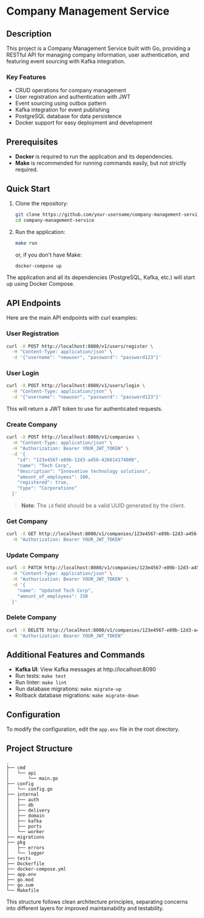 # Company Management Service

## Description

This project is a Company Management Service built with Go, providing a RESTful API for managing company information, user authentication, and featuring event sourcing with Kafka integration.

### Key Features

- CRUD operations for company management
- User registration and authentication with JWT
- Event sourcing using outbox pattern
- Kafka integration for event publishing
- PostgreSQL database for data persistence
- Docker support for easy deployment and development

## Prerequisites

- **Docker** is required to run the application and its dependencies.
- **Make** is recommended for running commands easily, but not strictly required.

## Quick Start

1. Clone the repository:
   ```sh
   git clone https://github.com/your-username/company-management-service.git
   cd company-management-service
   ```

2. Run the application:
   ```sh
   make run
   ```
   or, if you don't have Make:
   ```sh
   docker-compose up
   ```

The application and all its dependencies (PostgreSQL, Kafka, etc.) will start up using Docker Compose.

## API Endpoints

Here are the main API endpoints with curl examples:

### User Registration

```sh
curl -X POST http://localhost:8080/v1/users/register \
  -H "Content-Type: application/json" \
  -d '{"username": "newuser", "password": "password123"}'
```

### User Login

```sh
curl -X POST http://localhost:8080/v1/users/login \
  -H "Content-Type: application/json" \
  -d '{"username": "newuser", "password": "password123"}'
```

This will return a JWT token to use for authenticated requests.

### Create Company

```sh
curl -X POST http://localhost:8080/v1/companies \
  -H "Content-Type: application/json" \
  -H "Authorization: Bearer YOUR_JWT_TOKEN" \
  -d '{
    "id": "123e4567-e89b-12d3-a456-426614174000",
    "name": "Tech Corp",
    "description": "Innovative technology solutions",
    "amount_of_employees": 100,
    "registered": true,
    "type": "Corporations"
  }'
```

> **Note**: The `id` field should be a valid UUID generated by the client.

### Get Company

```sh
curl -X GET http://localhost:8080/v1/companies/123e4567-e89b-12d3-a456-426614174000 \
  -H "Authorization: Bearer YOUR_JWT_TOKEN"
```

### Update Company

```sh
curl -X PATCH http://localhost:8080/v1/companies/123e4567-e89b-12d3-a456-426614174000 \
  -H "Content-Type: application/json" \
  -H "Authorization: Bearer YOUR_JWT_TOKEN" \
  -d '{
    "name": "Updated Tech Corp",
    "amount_of_employees": 150
  }'
```

### Delete Company

```sh
curl -X DELETE http://localhost:8080/v1/companies/123e4567-e89b-12d3-a456-426614174000 \
  -H "Authorization: Bearer YOUR_JWT_TOKEN"
```

## Additional Features and Commands

- **Kafka UI**: View Kafka messages at http://localhost:8090
- Run tests: `make test`
- Run linter: `make lint`
- Run database migrations: `make migrate-up`
- Rollback database migrations: `make migrate-down`

## Configuration

To modify the configuration, edit the `app.env` file in the root directory.

## Project Structure

```
.
├── cmd
│   └── api
│       └── main.go
├── config
│   └── config.go
├── internal
│   ├── auth
│   ├── db
│   ├── delivery
│   ├── domain
│   ├── kafka
│   ├── ports
│   └── worker
├── migrations
├── pkg
│   ├── errors
│   └── logger
├── tests
├── Dockerfile
├── docker-compose.yml
├── app.env
├── go.mod
├── go.sum
└── Makefile
```

This structure follows clean architecture principles, separating concerns into different layers for improved maintainability and testability.
